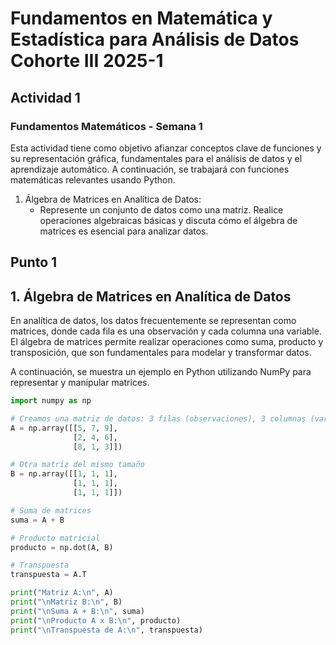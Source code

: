 # Fundamentos en Matemática y Estadística para Análisis de Datos Cohorte III 2025-1

## Actividad 1  
### Fundamentos Matemáticos - Semana 1

Esta actividad tiene como objetivo afianzar conceptos clave de funciones y su representación gráfica, fundamentales para el análisis de datos y el aprendizaje automático. A continuación, se trabajará con funciones matemáticas relevantes usando Python.

1. Álgebra de Matrices en Analítica de Datos: 
   - Represente un conjunto de datos como una matriz. Realice operaciones algebraicas básicas y 
discuta cómo el álgebra de matrices es esencial para analizar datos.
## Punto 1
## 1. Álgebra de Matrices en Analítica de Datos

En analítica de datos, los datos frecuentemente se representan como matrices, donde cada fila es una observación y cada columna una variable. El álgebra de matrices permite realizar operaciones como suma, producto y transposición, que son fundamentales para modelar y transformar datos.

A continuación, se muestra un ejemplo en Python utilizando NumPy para representar y manipular matrices.

```python
import numpy as np

# Creamos una matriz de datos: 3 filas (observaciones), 3 columnas (variables)
A = np.array([[5, 7, 9],
              [2, 4, 6],
              [8, 1, 3]])

# Otra matriz del mismo tamaño
B = np.array([[1, 1, 1],
              [1, 1, 1],
              [1, 1, 1]])

# Suma de matrices
suma = A + B

# Producto matricial
producto = np.dot(A, B)

# Transpuesta
transpuesta = A.T

print("Matriz A:\n", A)
print("\nMatriz B:\n", B)
print("\nSuma A + B:\n", suma)
print("\nProducto A x B:\n", producto)
print("\nTranspuesta de A:\n", transpuesta)
